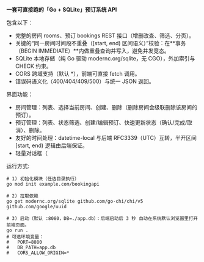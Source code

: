 **一套可直接跑的「Go + SQLite」预订系统 API**

包含以下：
- 完整的房间 rooms、预订 bookings REST 接口（增删改查、筛选、分页）。
- 关键的“同一房间时间段不重叠（[start, end) 区间语义）”校验：在**事务（BEGIN IMMEDIATE）**内做重叠查询并写入，避免并发竞态。
- SQLite 本地存储（纯 Go 驱动 modernc.org/sqlite，无 CGO），外加索引与 CHECK 约束。
- CORS 跨域支持（默认 *），前端可直接 fetch 调用。
- 错误码语义化（400/404/409/500）与统一 JSON 返回。

界面功能：
- 房间管理：列表、选择当前房间、创建、删除（删除房间会级联删除该房间的预订）。
- 预订管理：列表、状态筛选、创建/编辑预订、快速更新状态（确认/完成/取消）、删除。
- 友好的时间处理：datetime-local 与后端 RFC3339（UTC）互转，半开区间 [start, end) 逻辑由后端保证。
- 轻量对话框（<dialog>）+ Toast 提示。

运行方式:
```
# 1) 初始化模块（任选目录执行）
go mod init example.com/bookingapi

# 2) 拉取依赖
go get modernc.org/sqlite github.com/go-chi/chi/v5 github.com/google/uuid

# 3) 启动（默认 :8080，DB=./app.db）：后端启动后 3 秒 自动在系统默认浏览器里打开前端页面。
go run .
# 可选环境变量：
#   PORT=8080
#   DB_PATH=app.db
#   CORS_ALLOW_ORIGIN=*
```
